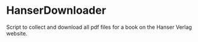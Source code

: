 # HanserDownloader

Script to collect and download all pdf files for a book on the Hanser Verlag website.